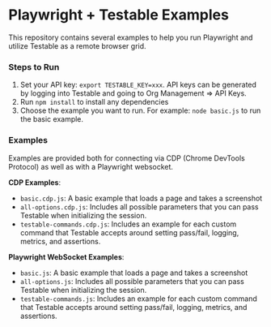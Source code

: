 Playwright + Testable Examples
==============================

This repository contains several examples to help you run Playwright and utilize Testable as a remote browser grid.

### Steps to Run

1. Set your API key: `export TESTABLE_KEY=xxx`. API keys can be generated by logging into Testable and going to Org Management => API Keys.
2. Run `npm install` to install any dependencies
3. Choose the example you want to run. For example: `node basic.js` to run the basic example.

### Examples

Examples are provided both for connecting via CDP (Chrome DevTools Protocol) as well as with a Playwright websocket.

**CDP Examples**:

* `basic.cdp.js`: A basic example that loads a page and takes a screenshot
* `all-options.cdp.js`: Includes all possible parameters that you can pass Testable when initializing the session.
* `testable-commands.cdp.js`: Includes an example for each custom command that Testable accepts around setting pass/fail, logging, metrics, and assertions.

**Playwright WebSocket Examples**:

* `basic.js`: A basic example that loads a page and takes a screenshot
* `all-options.js`: Includes all possible parameters that you can pass Testable when initializing the session.
* `testable-commands.js`: Includes an example for each custom command that Testable accepts around setting pass/fail, logging, metrics, and assertions.